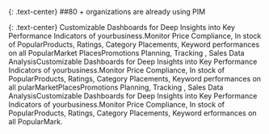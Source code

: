 {: .text-center}
##80 + organizations are already using <span>PIM </span>

{: .text-center}
Customizable Dashboards for Deep Insights into Key Performance Indicators of yourbusiness.Monitor Price Compliance, In stock of PopularProducts, Ratings, Category Placements, Keyword performances on all PopularMarket PlacesPromotions Planning, Tracking , Sales Data AnalysisCustomizable Dashboards for Deep Insights into Key Performance Indicators of yourbusiness.Monitor Price Compliance, In stock of PopularProducts, Ratings, Category Placements, Keyword performances on all pularMarketPlacesPromotions Planning, Tracking , Sales Data AnalysisCustomizable Dashboards for Deep Insights into Key Performance Indicators of yourbusiness.Monitor Price Compliance, In stock of PopularProducts, Ratings, Category Placements, Keyword erformances on all PopularMark.